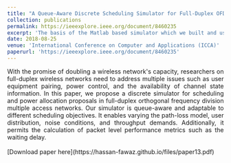 ```yaml
---
title: "A Queue-Aware Discrete Scheduling Simulator for Full-Duplex OFDMA Wireless Networks"
collection: publications
permalink: https://ieeexplore.ieee.org/document/8460235
excerpt: 'The basis of the Matlab based simulator which we built and used during my thesis work is introduced in this work.'
date: 2018-08-25
venue: 'International Conference on Computer and Applications (ICCA)'
paperurl: 'https://ieeexplore.ieee.org/document/8460235'
---
```

<div style="text-align: justify;">
With the promise of doubling a wireless network's capacity, researchers on full-duplex wireless networks need to address multiple issues such as user equipment pairing, power control, and the availability of channel state information. In this paper, we propose a discrete simulator for scheduling and power allocation proposals in full-duplex orthogonal frequency division multiple access networks. Our simulator is queue-aware and adaptable to different scheduling objectives. It enables varying the path-loss model, user distribution, noise conditions, and throughput demands. Additionally, it permits the calculation of packet level performance metrics such as the waiting delay.
</div>
<br>
[Download paper here](https://hassan-fawaz.github.io/files/paper13.pdf)


